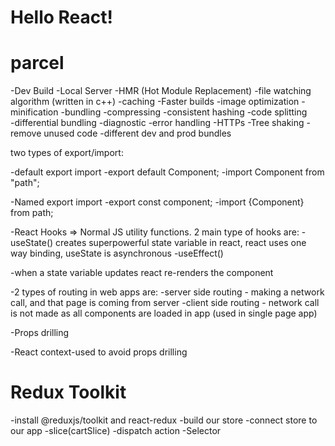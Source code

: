  # Hello React!

 # parcel 
 -Dev Build
 -Local Server
 -HMR (Hot Module Replacement)
 -file watching algorithm (written in c++)
 -caching -Faster builds
 -image optimization
 -minification
 -bundling
 -compressing
 -consistent hashing
 -code splitting  
 -differential bundling
 -diagnostic 
 -error handling
 -HTTPs
 -Tree shaking - remove unused code 
 -different dev and prod bundles

 two types of export/import:

 -default export import
   -export default Component;
   -import Component from "path";

 -Named export import
   -export const component;
   -import {Component} from path;

 -React Hooks => Normal JS utility functions. 2 main type of hooks are:
   -useState() creates superpowerful state variable in react, react uses one way binding, useState is asynchronous
   -useEffect()

 -when a state variable updates react re-renders the component

 -2 types of routing in web apps are:
   -server side routing - making a network call, and that page is coming from server 
   -client side routing - network call is not made as all components are loaded in app (used in single page app)

 -Props drilling

 -React context-used to avoid props drilling

 # Redux Toolkit
  -install @reduxjs/toolkit and react-redux
  -build our store
  -connect store to our app
  -slice(cartSlice)
  -dispatch action 
  -Selector